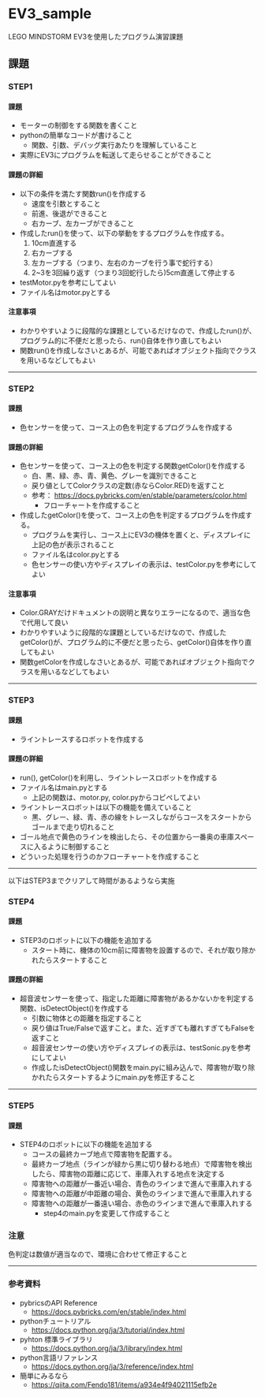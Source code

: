 # EV3_sample

LEGO MINDSTORM EV3を使用したプログラム演習課題

## 課題

### STEP1

#### 課題

* モーターの制御をする関数を書くこと
* pythonの簡単なコードが書けること
  * 関数、引数、デバッグ実行あたりを理解していること
* 実際にEV3にプログラムを転送して走らせることができること

#### 課題の詳細

* 以下の条件を満たす関数run()を作成する
  * 速度を引数とすること
  * 前進、後退ができること
  * 右カーブ、左カーブができること
* 作成したrun()を使って、以下の挙動をするプログラムを作成する。
  1. 10cm直進する
  1. 右カーブする
  1. 左カーブする（つまり、左右のカーブを行う事で蛇行する）
  1. 2~3を3回繰り返す（つまり3回蛇行したら)5cm直進して停止する　
* testMotor.pyを参考にしてよい
* ファイル名はmotor.pyとする

#### 注意事項

* わかりやすいように段階的な課題としているだけなので、作成したrun()が、プログラム的に不便だと思ったら、run()自体を作り直してもよい
* 関数run()を作成しなさいとあるが、可能であればオブジェクト指向でクラスを用いるなどしてもよい

-----

### STEP2

#### 課題

* 色センサーを使って、コース上の色を判定するプログラムを作成する

#### 課題の詳細

* 色センサーを使って、コース上の色を判定する関数getColor()を作成する
  * 白、黒、緑、赤、青、黄色、グレーを識別できること
  * 戻り値としてColorクラスの定数(赤ならColor.RED)を返すこと
  * 参考： https://docs.pybricks.com/en/stable/parameters/color.html
    * フローチャートを作成すること
* 作成したgetColor()を使って、コース上の色を判定するプログラムを作成する。
  * プログラムを実行し、コース上にEV3の機体を置くと、ディスプレイに上記の色が表示されること
  * ファイル名はcolor.pyとする
  * 色センサーの使い方やディスプレイの表示は、testColor.pyを参考にしてよい

#### 注意事項

* Color.GRAYだけドキュメントの説明と異なりエラーになるので、適当な色で代用して良い
* わかりやすいように段階的な課題としているだけなので、作成したgetColor()が、プログラム的に不便だと思ったら、getColor()自体を作り直してもよい
* 関数getColorを作成しなさいとあるが、可能であればオブジェクト指向でクラスを用いるなどしてもよい

-----

### STEP3

#### 課題

* ライントレースするロボットを作成する

#### 課題の詳細

* run(), getColor()を利用し、ライントレースロボットを作成する
* ファイル名はmain.pyとする
  * 上記の関数は、motor.py, color.pyからコピペしてよい
* ライントレースロボットは以下の機能を備えていること
  * 黒、グレー、緑、青、赤の線をトレースしながらコースをスタートからゴールまで走り切れること
* ゴール地点で黄色のラインを検出したら、その位置から一番奥の車庫スペースに入るように制御すること
* どういった処理を行うのかフローチャートを作成すること

----

以下はSTEP3までクリアして時間があるようなら実施

### STEP4

#### 課題

* STEP3のロボットに以下の機能を追加する
  * スタート時に、機体の10cm前に障害物を設置するので、それが取り除かれたらスタートすること

#### 課題の詳細

* 超音波センサーを使って、指定した距離に障害物があるかないかを判定する関数、isDetectObject()を作成する
  * 引数に物体との距離を指定すること
  * 戻り値はTrue/Falseで返すこと。また、近すぎても離れすぎてもFalseを返すこと
  * 超音波センサーの使い方やディスプレイの表示は、testSonic.pyを参考にしてよい
  * 作成したisDetectObject()関数をmain.pyに組み込んで、障害物が取り除かれたらスタートするようにmain.pyを修正すること

----

### STEP5

#### 課題

* STEP4のロボットに以下の機能を追加する
  * コースの最終カーブ地点で障害物を配置する。
  * 最終カーブ地点（ラインが緑から黒に切り替わる地点）で障害物を検出したら、障害物の距離に応じて、車庫入れする地点を決定する
  * 障害物への距離が一番近い場合、青色のラインまで進んで車庫入れする
  * 障害物への距離が中距離の場合、黄色のラインまで進んで車庫入れする
  * 障害物への距離が一番遠い場合、赤色のラインまで進んで車庫入れする
    * step4のmain.pyを変更して作成すること

### 注意

色判定は数値が適当なので、環境に合わせて修正すること

----

### 参考資料

* pybricsのAPI Reference
  * https://docs.pybricks.com/en/stable/index.html
* pythonチュートリアル
  * https://docs.python.org/ja/3/tutorial/index.html
* pyhton 標準ライブラリ
  * https://docs.python.org/ja/3/library/index.html
* python言語リファレンス
  * https://docs.python.org/ja/3/reference/index.html
* 簡単にみるなら
  * https://qiita.com/Fendo181/items/a934e4f94021115efb2e
